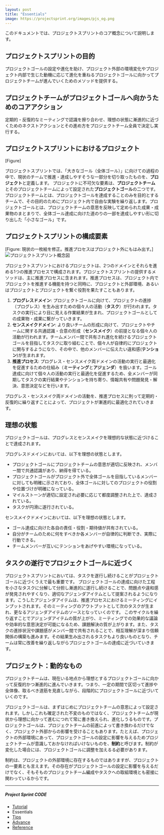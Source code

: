 ```yaml
---
layout: post
title: "Essentials"
image: https://projectsprint.org/images/pjs_og.png
---
```


このドキュメントでは、プロジェクトスプリントのコア概念について説明します。

##  プロジェクトスプリントの目的

プロジェクトゴールの設定や進化を助け、プロジェクト外部の環境変化やプロジェクト内部で生じた動機に応じて進化を重ねるプロジェクトゴールに向かってプロジェクトチームが進んでいくためのメソッドを提供する。

## プロジェクトチームがプロジェクトゴールへ向かうためのコアアクション

定期的・反復的なミーティングで認識を擦り合わせ、理想の状態に漸進的に近づくためのネクストアクションとその進め方をプロジェクトチーム全員で決定し実行する。

## プロジェクトスプリントにおけるプロジェクト

[Figure]

プロジェクトスプリントでは、「大きなゴール（全体ゴール）」に向けての過程の中で、現状のチームで推進・達成しやすそうな一部分を切り取ったものを、**プロジェクト**と定義します。
プロジェクトに不可欠な要素は、**プロジェクトチーム**とそのプロジェクトチームによって設定された**プロジェクトゴール**の二つです。
プロジェクトチームとは、プロジェクトゴールを達成することのみを目的とするチームで、その目的のためにプロジェクト内で自由な実験を繰り返します。プロジェクトゴールとは、プロジェクトチームの意思を反映して定められた成果・成果物のまとまりで、全体ゴール達成に向けた道のりの一部を達成しやすい形に切り出した「小さなゴール」です。

## プロジェクトスプリントの構成要素

[Figure: 現状の一枚絵を修正。推進プロセスはプロジェクト外にもはみ出す。]
![プロジェクトスプリント概念図](/ja/images/essentials.png)

プロジェクトスプリントにおけるプロジェクトは、2つのドメインとそれらを進める1つの推進プロセスで構成されます。プロジェクトスプリントの提供するメソッドは、主に推進プロセスに含まれます。推進プロセスは、プロジェクト内でプロジェクトを推進する機能を持つと同時に、プロジェクトと外部環境、あるいはプロジェクトとプロジェクトを繋ぐ役割を果たすこともあります。

1. **プログレスドメイン**: プロジェクトゴールに向けて、プロジェクトの進捗（プログレス）を生み出すための個々人の活動（**タスク**）が行われます。タスクの実行により目に見える作業結果が生まれ、プロジェクトゴールとしての成果物・成果に繋がっていきます。
2. **センスメイクドメイン**: より良いチームの形成に向けて、プロジェクトやチームに関する共通認識・合意の形成（**センスメイク**）の前提となる個々人の活動が行われます。チームメンバー間で共有され進化を続けるプロジェクトゴールを目指してタスクに取り組むことで、個々人が自律的にプロジェクトに関与するようになり、その中で、他のメンバーに伝えたい違和感(**テンション**)が生まれます。
3. **推進プロセス**: プログレス・センスメイク両ドメインの活動の実行と最適化を促進するための仕組み（**ミーティング**と**アジェンダ**）を扱います。ゴール達成に向けて個々人の活動の実行と最適化を促進するため、全メンバーが同期してタスクの実行結果やテンションを持ち寄り、情報共有や問題発見・解決、意思決定などを行います。

プログレス・センスメイク両ドメインの活動を、推進プロセスに則って定期的・反復的に繰り返すことによって、プロジェクトが漸進的に最適化されていきます。

## 理想の状態

プロジェクトゴールは、プログレスとセンスメイクを理想的な状態に近づけることで達成されます。

プログレスドメインにおいては、以下を理想の状態とします。
- プロジェクトゴールにプロジェクトチームの意思が適切に反映され、メンバー間で共通認識があり、納得を得ている。
- プロジェクトゴールがプロジェクト外で全体ゴールを目指しているメンバーに対しても明確に示されており、全体ゴールに対してのプロジェクトの役割や位置づけが明確になっている。
- マイルストーンが適切に設定され必要に応じて都度調整された上で、達成されている。
- タスクが円滑に遂行されている。

センスメイクドメインにおいては、以下を理想の状態とします。
- ゴール達成に向けた各自の責任・役割・期待値が共有されている。
- 自分がチームのために何をすべきか各メンバーが自律的に判断でき、実際に行動できる。
- チームメンバーが互いにテンションをあげやすい環境になっている。

## タスクの遂行でプロジェクトゴールに近づく
プロジェクトスプリントにおいては、タスクを遂行し続けることがプロジェクトゴールに近づくうえで最も重要です。
プロジェクトゴールの達成に向けた工程を小さなタスクに分解して分担し漸進的に遂行し続けることで、問題点や違和感が発見されやすくなり、適切なアジェンダアイテムとして提案されるようになります。こうしたアジェンダアイテムは、推進プロセスにおけるミーティングにインプットされます。そのミーティングのアウトプットとして次のタスクが生まれ、更なるアジェンダアイテムのソースとなっていくのです。
このサイクルを繰り返すことでアジェンダアイテムの質が上がり、ミーティングでの効果的な議論や効率的な意思決定が可能になるため、課題解決の質が上がります。また、タスクの進捗状況や課題感がメンバー間で共有されることで、相互理解が深まり信頼関係の構築も進みます。その結果生み出されるタスクもより良いものとなり、チームは常に改善を繰り返しながらプロジェクトゴールの達成に近づいていきます。

## プロジェクト：動的なもの

プロジェクトチームは、現在いる地点から理想とするプロジェクトゴールに向かって反復的かつ漸進的に進んでいきます。つまり、一定の期間で区切って進捗や全体像、取るべき道筋を見直しながら、段階的にプロジェクトゴールに近づいていくのです。

プロジェクトゴールは、まずはじめにプロジェクトチームの意思によって設定されます。しかしこれも確定された不変のものではなく、プロジェクトチームが現状から理想に向かって進むにつれて常に書き換えられ、進化しうるものです。プロジェクトゴールは、プロジェクトチームの前進によって書き換わるだけでなく、プロジェクト外部からの影響を受けることもあります。たとえば、プロジェクトの外部環境にあって、プロジェクトゴールの設定に影響を与えるためプロジェクトチームが意識しておかなければいけないものを、**制約**と呼びます。制約が変化した場合には、プロジェクトゴールに調整を加えるる必要があります。

制約は、プロジェクトの外部環境に存在するものではありますが、プロジェクトの一要素とも言えます。その存在がプロジェクトゴールの設定に影響を与えるだけでなく、そもそものプロジェクトチーム編成やタスクへの取組環境とも密接に関わっているからです。

---

##### Project Sprint CODE
- [Tutorial](./tutorial/index.md)
- Essentials
- [Tips](./tips/index.md)
- [Advance](./advance.md)
- [Reference](./reference.md)
